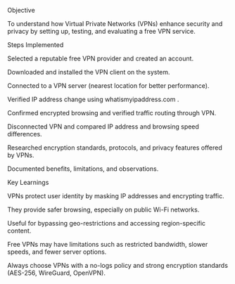 Objective

To understand how Virtual Private Networks (VPNs) enhance security and privacy by setting up, testing, and evaluating a free VPN service.

Steps Implemented

Selected a reputable free VPN provider and created an account.

Downloaded and installed the VPN client on the system.

Connected to a VPN server (nearest location for better performance).

Verified IP address change using whatismyipaddress.com
.

Confirmed encrypted browsing and verified traffic routing through VPN.

Disconnected VPN and compared IP address and browsing speed differences.

Researched encryption standards, protocols, and privacy features offered by VPNs.

Documented benefits, limitations, and observations.

Key Learnings

VPNs protect user identity by masking IP addresses and encrypting traffic.

They provide safer browsing, especially on public Wi-Fi networks.

Useful for bypassing geo-restrictions and accessing region-specific content.

Free VPNs may have limitations such as restricted bandwidth, slower speeds, and fewer server options.

Always choose VPNs with a no-logs policy and strong encryption standards (AES-256, WireGuard, OpenVPN).
